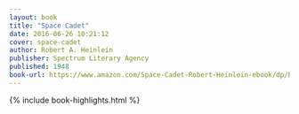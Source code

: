 ```yaml
---
layout: book
title: "Space Cadet"
date: 2016-06-26 10:21:12
cover: space-cadet
author: Robert A. Heinlein
publisher: Spectrum Literary Agency
published: 1948
book-url: https://www.amazon.com/Space-Cadet-Robert-Heinlein-ebook/dp/B00IKVE14M
---
```


{% include book-highlights.html %}
